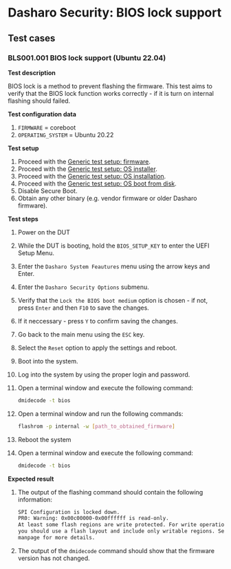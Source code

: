 # Dasharo Security: BIOS lock support

## Test cases

### BLS001.001 BIOS lock support (Ubuntu 22.04)

**Test description**

BIOS lock is a method to prevent flashing the firmware. This test aims to
verify that the BIOS lock function works correctly - if it is turn on internal
flashing should failed.

**Test configuration data**

1. `FIRMWARE` = coreboot
1. `OPERATING_SYSTEM` = Ubuntu 20.22

**Test setup**

1. Proceed with the
    [Generic test setup: firmware](../../generic-test-setup/#firmware).
1. Proceed with the
    [Generic test setup: OS installer](../../generic-test-setup/#os-installer).
1. Proceed with the
    [Generic test setup: OS installation](../../generic-test-setup/#os-installation).
1. Proceed with the
    [Generic test setup: OS boot from disk](../../generic-test-setup/#os-boot-from-disk).
1. Disable Secure Boot.
1. Obtain any other binary (e.g. vendor firmware or older Dasharo firmware).

**Test steps**

1. Power on the DUT
1. While the DUT is booting, hold the `BIOS_SETUP_KEY` to enter the UEFI Setup
    Menu.
1. Enter the `Dasharo System Feautures` menu using the arrow keys and Enter.
1. Enter the `Dasharo Security Options` submenu.
1. Verify that the `Lock the BIOS boot medium` option is chosen - if not,
    press `Enter` and then `F10` to save the changes.
1. If it neccessary - press `Y` to confirm saving the changes.
1. Go back to the main menu using the `ESC` key.
1. Select the `Reset` option to apply the settings and reboot.
1. Boot into the system.
1. Log into the system by using the proper login and password.
1. Open a terminal window and execute the following command:

    ```bash
    dmidecode -t bios
    ```

1. Open a terminal window and run the following commands:

    ```bash
    flashrom -p internal -w [path_to_obtained_firmware]
    ```

1. Reboot the system
1. Open a terminal window and execute the following command:

    ```bash
    dmidecode -t bios
    ```

**Expected result**

1. The output of the flashing command should contain the following information:

    ```bash
    SPI Configuration is locked down.
    PR0: Warning: 0x00c00000-0x00ffffff is read-only.
    At least some flash regions are write protected. For write operations,
    you should use a flash layout and include only writable regions. See
    manpage for more details.
    ```

1. The output of the `dmidecode` command should show that the firmware version
    has not changed.
